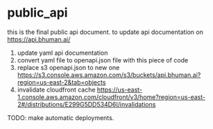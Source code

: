 # public_api

this is the final public api document. to update api documentation on https://api.bhuman.ai/
1) update yaml api documentation
2) convert yaml file to openapi.json file with this piece of code
3) replace s3 openapi.json to new one https://s3.console.aws.amazon.com/s3/buckets/api.bhuman.ai?region=us-east-2&tab=objects
4) invalidate cloudfront cache https://us-east-1.console.aws.amazon.com/cloudfront/v3/home?region=us-east-2#/distributions/E299G5DD534D6I/invalidations
 
TODO:
make automatic deployments.
